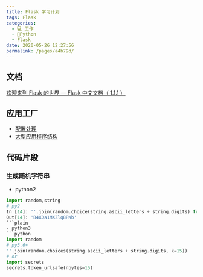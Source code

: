 ```yaml
---
title: Flask 学习计划
tags: Flask
categories: 
  - 💻 工作
  - 🐍Python
  - Flask
date: 2020-05-26 12:27:56
permalink: /pages/a4b79d/
---
```

## 文档
[欢迎来到 Flask 的世界 — Flask 中文文档（ 1.1.1 ）](https://dormousehole.readthedocs.io/en/latest/)

## 应用工厂
- [配置处理](http://www.pythondoc.com/flask/config.html)
- [大型应用程序结构](https://segmentfault.com/a/1190000002411388)

## 代码片段

### 生成随机字符串
- python2
 ```python
import random,string
# py2
In [14]: ''.join(random.choice(string.ascii_letters + string.digits) for _ in range(15))
Out[14]: 'B4X0a1MXZlq8PKb'
 ```plain
- python3
 ```python
import random
# py3.6+
''.join(random.choices(string.ascii_letters + string.digits, k=15))
# or
import secrets
secrets.token_urlsafe(nbytes=15)
 ```